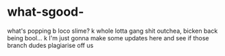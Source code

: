 # what-sgood-
what's popping b loco slime?
k
whole lotta gang shit outchea, bicken back being bool...
k
I'm just gonna make some updates here and see if those branch dudes plagiarise off us

